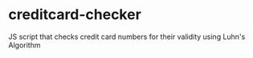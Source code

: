 # creditcard-checker
JS script that checks credit card numbers for their validity using Luhn's Algorithm
